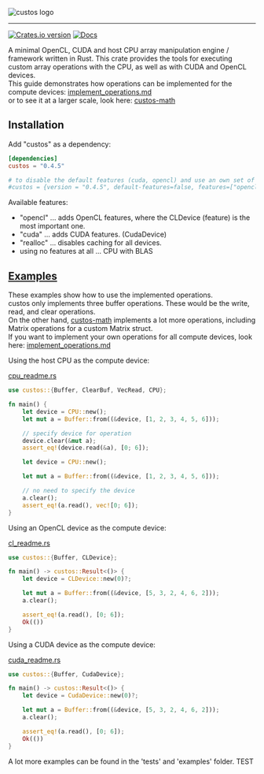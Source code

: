 ![custos logo](assets/custos.png)

<hr/>

[![Crates.io version](https://img.shields.io/crates/v/custos.svg)](https://crates.io/crates/custos)
[![Docs](https://docs.rs/custos/badge.svg?version=0.4.5)](https://docs.rs/custos/0.4.5/custos/)

A minimal OpenCL, CUDA and host CPU array manipulation engine / framework written in Rust.
This crate provides the tools for executing custom array operations with the CPU, as well as with CUDA and OpenCL devices.<br>
This guide demonstrates how operations can be implemented for the compute devices: [implement_operations.md](implement_operations.md)<br>
or to see it at a larger scale, look here: [custos-math]

[custos-math]: https://github.com/elftausend/custos-math

## Installation

Add "custos" as a dependency:
```toml
[dependencies]
custos = "0.4.5"

# to disable the default features (cuda, opencl) and use an own set of features:
#custos = {version = "0.4.5", default-features=false, features=["opencl"]}
```

Available features: 
- "opencl" ... adds OpenCL features, where the CLDevice (feature) is the most important one.
- "cuda" ... adds CUDA features. (CudaDevice)
- "realloc" ... disables caching for all devices.
- using no features at all ... CPU with BLAS

## [Examples]

These examples show how to use the implemented operations. <br>
custos only implements three buffer operations. These would be the write, read, and clear operations.<br>
On the other hand, [custos-math] implements a lot more operations, including Matrix operations for a custom Matrix struct.<br>
If you want to implement your own operations for all compute devices, look here: [implement_operations.md](implement_operations.md)

[examples]: https://github.com/elftausend/custos/tree/main/examples

Using the host CPU as the compute device:

[cpu_readme.rs]

[cpu_readme.rs]: https://github.com/elftausend/custos/blob/main/examples/cpu_readme.rs
```rust
use custos::{Buffer, ClearBuf, VecRead, CPU};

fn main() {
    let device = CPU::new();
    let mut a = Buffer::from((&device, [1, 2, 3, 4, 5, 6]));

    // specify device for operation
    device.clear(&mut a);
    assert_eq!(device.read(&a), [0; 6]);

    let device = CPU::new();

    let mut a = Buffer::from((&device, [1, 2, 3, 4, 5, 6]));

    // no need to specify the device
    a.clear();
    assert_eq!(a.read(), vec![0; 6]);
}
```

Using an OpenCL device as the compute device:

[cl_readme.rs]

[cl_readme.rs]: https://github.com/elftausend/custos/blob/main/examples/cl_readme.rs
```rust
use custos::{Buffer, CLDevice};

fn main() -> custos::Result<()> {
    let device = CLDevice::new(0)?;

    let mut a = Buffer::from((&device, [5, 3, 2, 4, 6, 2]));
    a.clear();

    assert_eq!(a.read(), [0; 6]);
    Ok(())
}

```

Using a CUDA device as the compute device:

[cuda_readme.rs]

[cuda_readme.rs]: https://github.com/elftausend/custos/blob/main/examples/cuda_readme.rs
```rust
use custos::{Buffer, CudaDevice};

fn main() -> custos::Result<()> {
    let device = CudaDevice::new(0)?;

    let mut a = Buffer::from((&device, [5, 3, 2, 4, 6, 2]));
    a.clear();

    assert_eq!(a.read(), [0; 6]);
    Ok(())
}
```

A lot more examples can be found in the 'tests' and 'examples' folder.
TEST
